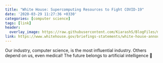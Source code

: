 ```yaml
---
title: "White House: Supercomputing Resources to Fight COVID-19"
date: '2020-03-29 11:27:36 +0330'
categories: [computer science]
tags: [link]
header:
  overlay_image: https://raw.githubusercontent.com/KiarashS/BlogFiles/master/Images/supercomputer.jpg
link: https://www.whitehouse.gov/briefings-statements/white-house-announces-new-partnership-unleash-u-s-supercomputing-resources-fight-covid-19/
---
```

Our industry, computer science, is the most influential industry. Others depend on us, even medical! The future belongs to artificial intelligence :muscle:

